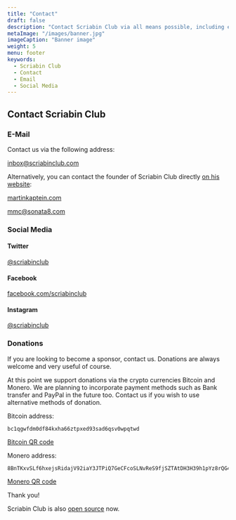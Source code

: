 ```yaml
---
title: "Contact"
draft: false
description: "Contact Scriabin Club via all means possible, including email, various social media such as Facebook, Twitter, Instagram and Reddit. Also, possibilities to donate are available too."
metaImage: "/images/banner.jpg" 
imageCaption: "Banner image"
weight: 5
menu: footer
keywords:
  - Scriabin Club
  - Contact
  - Email
  - Social Media
---
```


## Contact Scriabin Club

### E-Mail

Contact us via the following address:

[inbox@scriabinclub.com](mailto:inbox@scriabinclub.com)

Alternatively, you can contact the founder of Scriabin Club directly [on his website](https://martinkaptein.com/contact/):

[martinkaptein.com](https://martinkaptein.com/)

[mmc@sonata8.com](mailto:mmc@sonata8.com)

### Social Media

#### Twitter

[@scriabinclub](https://twitter.com/scriabinclub/)

#### Facebook

[facebook.com/scriabinclub](https://www.facebook.com/scriabinclub/)

#### Instagram

[@scriabinclub](https://www.instagram.com/scriabinclub/)

<!--
#### Reddit

[r/scriabinclub](https://www.reddit.com/r/scriabinclub/)
-->

### Donations

If you are looking to become a sponsor, contact us.
Donations are always welcome and very useful of course.

At this point we support donations via the crypto currencies Bitcoin and Monero.
We are planning to incorporate payment methods such as Bank transfer and PayPal in the future too.
Contact us if you wish to use alternative methods of donation.

Bitcoin address:
```
bc1qgwfdm0df84kxha66ztpxed93sad6qsv0wpqtwd
```

[Bitcoin QR code](/images/btc.png)

Monero address:
```
8BnTKxvSLf6hxejsRidajV92iaY3JTPiQ7GeCFcoSLNvReS9fjSZTAtDH3H39h1pYz8rQG4BgDqKW8mVya46RWHE485wTC7
```

[Monero QR code](/images/xmr.png)

Thank you!

Scriabin Club is also [open source](https://github.com/martinkaptein/scriabinclub.com) now.
